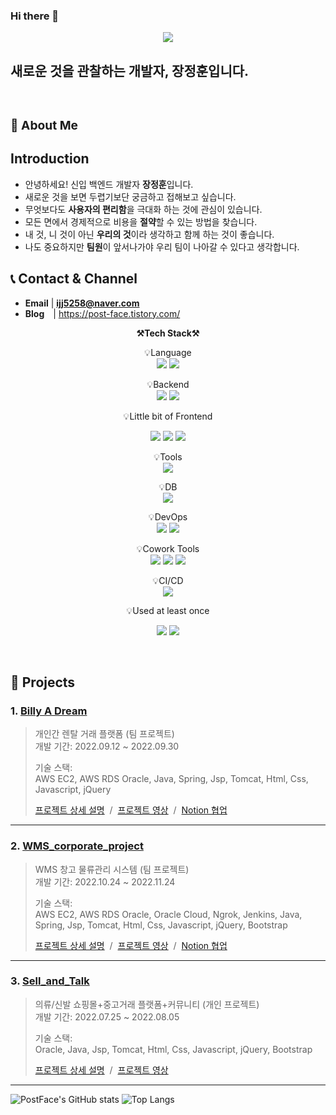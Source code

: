 ### Hi there 👋
<p align="center">
   <img src="https://capsule-render.vercel.app/api?type=waving&color=timeGradient&height=300&section=header&text=Welcome%20To&fontSize=80&animation=twinkling&fontAlignY=38&desc=PostFace's%20GitHub%20Profile&descAlignY=51&descAlign=62" />
</p>

<h2> 새로운 것을 관찰하는 개발자, 장정훈입니다.</h2>
<br>

### **<h3>:raising_hand:  About Me </h3>** 


## Introduction 
  
 - 안녕하세요! 신입 백엔드 개발자 **장정훈**입니다. 
 - 새로운 것을 보면 두렵기보단 궁금하고 접해보고 싶습니다.
 - 무엇보다도 **사용자의 편리함**을 극대화 하는 것에 관심이 있습니다.
 - 모든 면에서 경제적으로 비용을 **절약**할 수 있는 방법을 찾습니다.
 - 내 것, 니 것이 아닌 **우리의 것**이라 생각하고 함께 하는 것이 좋습니다.
 - 나도 중요하지만 **팀원**이 앞서나가야 우리 팀이 나아갈 수 있다고 생각합니다.

## :telephone_receiver: Contact & Channel
  
- **Email** | **ijj5258@naver.com**
- **Blog** |  https://post-face.tistory.com/
<p align="center">
    <Strong>⚒️Tech Stack⚒️</Strong><br>
</p>

<p align="center" display="inline-block">
    💡Language <br>
    <img src="https://img.shields.io/badge/JAVA-007396?style=for-the-badge&logo=java&logoColor=white"> 
    <img src="https://img.shields.io/badge/Python-3776AB?style=for-the-badge&logo=Python&logoColor=white">
</p>
<p align="center" display="inline-block">
    💡Backend <br>
    <img src="https://img.shields.io/badge/Spring-6DB33F?style=for-the-badge&logo=Spring&logoColor=white">
    <img src="https://img.shields.io/badge/SpringBoot-6DB33F?style=for-the-badge&logo=SpringBoot&logoColor=white">
</p>
<p align="center">
    💡Little bit of Frontend
</p>
<p align="center" display="inline-block">
  <img src="https://img.shields.io/badge/javascript-F7DF1E?style=for-the-badge&logo=javascript&logoColor=black">
  <img src="https://img.shields.io/badge/css-1572B6?style=for-the-badge&logo=css3&logoColor=white">
  <img src="https://img.shields.io/badge/html-E34F26?style=for-the-badge&logo=html5&logoColor=white">
</p>
<p align="center" display="inline-block">
    💡Tools <br>
    <img src="https://img.shields.io/badge/Eclipse-FE7A16?style=for-the-badge&logo=IntelliJ IDEA&logoColor=white"> 
</p>
<p align="center" display="inline-block">
    💡DB <br>
    <img src="https://img.shields.io/badge/mysql-4479A1?style=for-the-badge&logo=mysql&logoColor=white">
</p>
<p align="center" display="inline-block">
    💡DevOps <br>
    <img src="https://img.shields.io/badge/AWS-232F3E?style=for-the-badge&logo=Amazon AWS&logoColor=white">
    <img src="https://img.shields.io/badge/Docker-2496ED?style=for-the-badge&logo=docker&logoColor=white">
</p>
<p align="center" display="inline-block">
    💡Cowork Tools <br>
    <img src="https://img.shields.io/badge/Github-000000?style=for-the-badge&logo=github&logoColor=white">
    <img src="https://img.shields.io/badge/Notion-000000?style=for-the-badge&logo=notion&logoColor=white">
    <img src="https://img.shields.io/badge/Slack-4A154B?style=for-the-badge&logo=slack&logoColor=white">
</p>
<p align="center" display="inline-block">
    💡CI/CD <br>
    <img src="https://img.shields.io/badge/Jenkins-D24939?style=for-the-badge&logo=jenkins&logoColor=white">
</p>

<p align="center">
    💡Used at least once
</p>
<p align="center" display="inline-block">
  <img src="https://img.shields.io/badge/Linux-FCC624?style=for-the-badge&logo=Linux&logoColor=white">
  <img src="https://img.shields.io/badge/JSP-007396?style=for-the-badge&logo=jsp&logoColor=white">
</p>

<br>


## :pushpin: Projects

### 1. [Billy A Dream](https://github.com/PostFace/Billy-A-Dream)
>개인간 렌탈 거래 플랫폼  (팀 프로젝트)  
>개발 기간: 2022.09.12 ~ 2022.09.30  
>  
>기술 스택:  
>AWS EC2, AWS RDS Oracle, Java, Spring, Jsp, Tomcat, Html, Css, Javascript, jQuery
>  
>[프로젝트 상세 설명](https://github.com/PostFace/Billy-A-Dream.git) &nbsp;/&nbsp;
>[프로젝트 영상](https://youtu.be/JL0fxZF3Tb0) &nbsp;/&nbsp;
>[Notion 협업](https://diagnostic-raven-02c.notion.site/2e50d5da245f49dfa59e756097219ff6?v=36f05fd3737348478d4ffc22c58814e9) 
---

### 2. [WMS_corporate_project](https://github.com/PostFace/WMS_corporate_project)
>WMS 창고 물류관리 시스템  (팀 프로젝트)  
>개발 기간: 2022.10.24 ~ 2022.11.24
>  
>기술 스택:  
>AWS EC2, AWS RDS Oracle, Oracle Cloud, Ngrok, Jenkins, Java, Spring, Jsp, Tomcat, Html, Css, Javascript, jQuery, Bootstrap
>  
>[프로젝트 상세 설명](https://github.com/PostFace/WMS_Project.git) &nbsp;/&nbsp;
>[프로젝트 영상](https://www.youtube.com/watch?v=gVzC5DC1zgE&t=420s) &nbsp;/&nbsp;
>[Notion 협업](https://diagnostic-raven-02c.notion.site/1-e754e62847224d21805c4a1de271887b) 


---

### 3. [Sell_and_Talk](https://github.com/PostFace/Sell_and_Talk)
>의류/신발 쇼핑몰+중고거래 플랫폼+커뮤니티 (개인 프로젝트)  
>개발 기간: 2022.07.25 ~ 2022.08.05  
>  
>기술 스택:  
>Oracle, Java, Jsp, Tomcat, Html, Css, Javascript, jQuery, Bootstrap
>  
>[프로젝트 상세 설명](https://github.com/PostFace/Sell_and_Talk.git) &nbsp;/&nbsp;
>[프로젝트 영상](https://youtu.be/uR3UEj_go7s) 

---
 
![PostFace's GitHub stats](https://github-readme-stats-sigma-five.vercel.app/api?username=PostFace&show_icons=true&theme=tokyonight)
![Top Langs](https://github-readme-stats-sigma-five.vercel.app/api/top-langs/?username=PostFace&layout=compact&theme=tokyonight)

